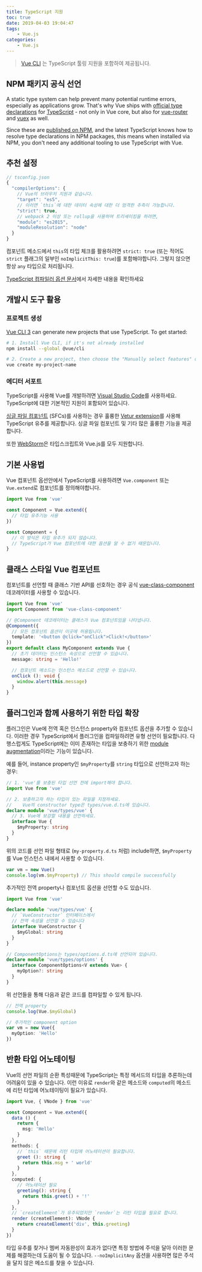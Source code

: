 ```yaml
---
title: TypeScript 지원
toc: true
date: 2019-04-03 19:04:47
tags:
	- Vue.js
categories:
	- Vue.js
---
```


> [Vue CLI](https://cli.vuejs.org) 는 TypeScript 툴링 지원을 포함하여 제공됩니다.

## NPM 패키지 공식 선언

A static type system can help prevent many potential runtime errors, especially as applications grow. That's why Vue ships with [official type declarations](https://github.com/vuejs/vue/tree/dev/types) for [TypeScript](https://www.typescriptlang.org/) - not only in Vue core, but also for [vue-router](https://github.com/vuejs/vue-router/tree/dev/types) and [vuex](https://github.com/vuejs/vuex/tree/dev/types) as well.

Since these are [published on NPM](https://cdn.jsdelivr.net/npm/vue/types/), and the latest TypeScript knows how to resolve type declarations in NPM packages, this means when installed via NPM, you don't need any additional tooling to use TypeScript with Vue.

## 추천 설정

``` js
// tsconfig.json
{
  "compilerOptions": {
    // Vue의 브라우저 지원과 같습니다.
    "target": "es5",
    // 이러면 `this`에 대한 데이터 속성에 대한 더 엄격한 추측이 가능합니다.
    "strict": true,
    // webpack 2 이상 또는 rollup을 사용하여 트리셰이킹을 하려면,
    "module": "es2015",
    "moduleResolution": "node"
  }
}
```

컴포넌트 메소드에서 `this`의 타입 체크를 활용하려면 `strict: true` (또는 적어도 `strict` 플래그의 일부인 `noImplicitThis: true`)를 포함해야합니다. 그렇지 않으면 항상 `any` 타입으로 처리됩니다.

[TypeScript 컴파일러 옵션 문서](https://www.typescriptlang.org/docs/handbook/compiler-options.html)에서 자세한 내용을 확인하세요

## 개발시 도구 활용

### 프로젝트 생성

[Vue CLI 3](https://github.com/vuejs/vue-cli) can generate new projects that use TypeScript. To get started:

```bash
# 1. Install Vue CLI, if it's not already installed
npm install --global @vue/cli

# 2. Create a new project, then choose the "Manually select features" option
vue create my-project-name
```

### 에디터 서포트

TypeScript를 사용해 Vue를 개발하려면 [Visual Studio Code](https://code.visualstudio.com/)를 사용하세요. TypeScript에 대한 기본적인 지원이 포함되어 있습니다.

[싱글 파일 컴포넌트](./single-file-components.html) (SFCs)를 사용하는 경우 훌륭한 [Vetur extension](https://github.com/vuejs/vetur)를 사용해 TypeScript 유추를 제공합니다. 싱글 파일 컴포넌트 및 기타 많은 훌륭한 기능을 제공합니다.

또한 [WebStorm](https://www.jetbrains.com/webstorm/)은 타입스크립트와 Vue.js를 모두 지원합니다.

## 기본 사용법

Vue 컴포넌트 옵션안에서 TypeScript를 사용하려면 `Vue.component` 또는 `Vue.extend`로 컴포넌트를 정의해야합니다.

``` ts
import Vue from 'vue'

const Component = Vue.extend({
  // 타입 유추기능 사용
})

const Component = {
  // 이 방식은 타입 유추가 되지 않습니다.
  // TypeScript가 Vue 컴포넌트에 대한 옵션을 알 수 없기 때문입니다.
}
```

## 클래스 스타일 Vue 컴포넌트

컴포넌트를 선언할 때 클래스 기반 API를 선호하는 경우 공식 [vue-class-component](https://github.com/vuejs/vue-class-component) 데코레이터를 사용할 수 있습니다.

``` ts
import Vue from 'vue'
import Component from 'vue-class-component'

// @Component 데코레이터는 클래스가 Vue 컴포넌트임을 나타냅니다.
@Component({
  // 모든 컴포넌트 옵션이 이곳에 허용됩니다.
  template: '<button @click="onClick">Click!</button>'
})
export default class MyComponent extends Vue {
  // 초기 데이터는 인스턴스 속성으로 선언할 수 있습니다.
  message: string = 'Hello!'

  // 컴포넌트 메소드는 인스턴스 메소드로 선언할 수 있습니다.
  onClick (): void {
    window.alert(this.message)
  }
}
```

## 플러그인과 함께 사용하기 위한 타입 확장

플러그인은 Vue에 전역 혹은 인스턴스 property와 컴포넌트 옵션을 추가할 수 있습니다. 이러한 경우 TypeScript에서 플러그인을 컴파일하려면 유형 선언이 필요합니다. 다행스럽게도 TypeScript에는 이미 존재하는 타입을 보충하기 위한 [module augmentation](https://www.typescriptlang.org/docs/handbook/declaration-merging.html#module-augmentation)이라는 기능이 있습니다.

예를 들어, instance property인 `$myProperty`를 `string` 타입으로 선언하고자 하는 경우:

``` ts
// 1. 'vue'를 보충된 타입 선언 전에 import해야 합니다.
import Vue from 'vue'

// 2. 보충하고자 하는 타입이 있는 파일을 지정하세요.
//    Vue의 constructor type은 types/vue.d.ts에 있습니다.
declare module 'vue/types/vue' {
  // 3. Vue에 보강할 내용을 선언하세요.
  interface Vue {
    $myProperty: string
  }
}
```

위의 코드를 선언 파일 형태로 (`my-property.d.ts` 처럼) include하면, `$myProperty`를 Vue 인스턴스 내에서 사용할 수 있습니다.

```ts
var vm = new Vue()
console.log(vm.$myProperty) // This should compile successfully
```

추가적인 전역 property나 컴포넌트 옵션을 선언할 수도 있습니다.

```ts
import Vue from 'vue'

declare module 'vue/types/vue' {
  // `VueConstructor` 인터페이스에서
  // 전역 속성을 선언할 수 있습니다
  interface VueConstructor {
    $myGlobal: string
  }
}

// ComponentOptions는 types/options.d.ts에 선언되어 있습니다.
declare module 'vue/types/options' {
  interface ComponentOptions<V extends Vue> {
    myOption?: string
  }
}
```

위 선언들을 통해 다음과 같은 코드를 컴파일할 수 있게 됩니다.

```ts
// 전역 property
console.log(Vue.$myGlobal)

// 추가적인 component option
var vm = new Vue({
  myOption: 'Hello'
})
```

## 반환 타입 어노테이팅

Vue의 선언 파일의 순환 특성때문에 TypeScript는 특정 메서드의 타입을 추론하는데 어려움이 있을 수 있습니다. 이런 이유로 `render`와 같은 메소드와 `computed`의 메소드에 리턴 타입에 어노테이팅이 필요가 있습니다.

```ts
import Vue, { VNode } from 'vue'

const Component = Vue.extend({
  data () {
    return {
      msg: 'Hello'
    }
  },
  methods: {
    // `this` 때문에 리턴 타입에 어노테이션이 필요합니다.
    greet (): string {
      return this.msg + ' world'
    }
  },
  computed: {
    // 어노테이션 필요
    greeting(): string {
      return this.greet() + '!'
    }
  },
  // `createElement`가 유추되었지만 `render`는 리턴 타입을 필요로 합니다.
  render (createElement): VNode {
    return createElement('div', this.greeting)
  }
})
```

타입 유추를 찾거나 멤버 자동완성이 효과가 없다면 특정 방법에 주석을 달아 이러한 문제를 해결하는데 도움이 될 수 있습니다. `--noImplicitAny` 옵션을 사용하면 많은 주석을 달지 않은 메소드를 찾을 수 있습니다.
